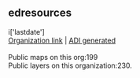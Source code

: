 <h2>edresources</h2> i['lastdate'] <br /><a target='new' href='https://edresources.maps.arcgis.com'>Organization link</a> | <a target='new' href='https://trbaker.github.io/ADI/'>ADI generated</a><br /><br />Public maps on this org:199<br />Public layers on this organization:230.
